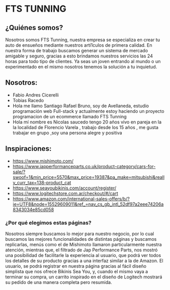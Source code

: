 # FTS TUNNING

## ¿Quiénes somos?

Nosotros somos FTS Tunning, nuestra empresa se especializa en crear tu auto de ensueños mediante nuestros artí1culos de primera calidad. 
En nuestra forma de trabajo buscamos generar un sistema de mercado amigable y seguro, gracias a esto brindamos nuestros servicios las 24 horas para todo tipo de clientes. Ya seas un joven entrando al mundo o un experimentado en el mismo nosotros tenemos la solución a tu inquietud.

## Nosotros:

- Fabio Andres Cicerelli
- Tobias Racedo
-  Hola me llamo Santiago Rafael Bruno, soy de Avellaneda, estudio programación web Full-stack y actualmente estoy haciendo un proyecto programacion de un ecommerce llamado FTS Tunning
- Hola mí nombre es Nicolas saucedo tengo 20 años vivo en pareja en la la localidad de Florencio Varela , trabajo desde los 15 años  , me gusta trabajar en grupo ,soy una persona alegre y positiva

## Inspiraciones:

- https://www.mishimoto.com/
-	https://www.japperformanceparts.co.uk/product-category/cars-for-sale/?swoof=1&min_price=5570&max_price=19387&pa_make=mitsubishi&really_curr_tax=138-product_cat 
-	https://www.seayoubikinis.com/account/register/ 
-	https://www.logitechstore.com.ar/checkout/#/cart 
-	https://www.amazon.com/international-sales-offers/b/?ie=UTF8&node=15529609011&ref_=nav_cs_gb_intl_52df97a2eee74206a8343034e85cd058 
### ¿Por qué elegimos estas páginas?

  Nosotros siempre buscamos lo mejor para nuestro negocio, por lo cual buscamos las mejores funcionalidades de distintas páginas y buscamos replicarlas, menús como el de Mishimoto llamaron particularmente nuestra atención, mientras que, el filtrado de Jap Performance Parts, nos mostró una posibilidad de facilitarle la experiencia al usuario, que podrá ver todos los detalles de su producto gracias a una interfaz similar a la de Amazon.  El usuario, se podrá registrar en nuestra página gracias al fácil diseño simplista que nos ofrece Bikinis Sea You, y, cuando el mismo vaya a terminar su compra, un carrito inspirado en el diseño de Logitech mostrará su pedido de una manera completa pero resumida.
